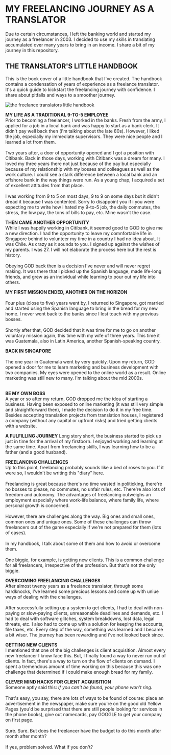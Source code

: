 # MY FREELANCING JOURNEY AS A TRANSLATOR
Due to certain circumstances, I left the banking world and started my journey as a freelancer in 2003. I decided to use my skills in translating accumulated over many years to bring in an income. I share a bit of my journey in this repository.

## THE TRANSLATOR'S LITTLE HANDBOOK ##
This is the book cover of a little handbook that I've created. The handbook contains a condensation of years of experience as a freelance translator. It's a quick guide to kickstart the freelancing journey with confidence. I share about pitfalls and ways to a smoother journey.

![the freelance translators little handbook](https://github.com/user-attachments/assets/806473e8-f69f-43a3-86a2-8d67384a9538)

**MY LIFE AS A TRADITIONAL 9-TO-5 EMPLOYEE**
<br />Prior to becoming a freelancer, I worked in the banks. Fresh from the army, I applied for a job in a local bank and was happy to start as a bank clerk. It didn't pay well back then (i'm talking about the late 80s). However, I liked the job, especially my immediate supervisors. They were nice people and I learned a lot from them. 
<br /><br />Two years after, a door of opportunity opened and I got a position with Citibank. Back in those days, working with Citibank was a dream for many. I loved my three years there not just because of the pay but especially because of my relationship with my bosses and colleagues as well as the work culture. I could see a stark difference between a local bank and an offshore bank in the way things were run. As a young chap, I acquired a set of excellent attitudes from that place.
<br /><br />I was working from 9 to 5 on most days, 9 to 9 on some days but it didn't dread it because I was contented. Sorry to disappoint you if i you were expecting me to write how i hated my 9-to-5 job, the daily commutes, the stress, the low pay, the tons of bills to pay, etc. Mine wasn't the case.
 
**THEN CAME ANOTHER OPPORTUNITY**
<br />While I was happily working in Citibank, it seemed good to GOD to give me a new direction. I had the opportunity to leave my comnfortable life in Singapore behind to volunteer my time in a country I had no idea about. It was Chile. As crazy as it sounds to you. I signed up against the wishes of my parents. I was 27. I will not elaborate the process here but the rest is history. 
<br /><br />Obeying GOD back then is a decision I've never and will never regret making. It was there that i picked up the Spanish language, made life-long friends, and grew as an individual while learning to pour out my life into others.

**MY FIRST MISSION ENDED, ANOTHER ON THE HORIZON**
<br /><br />Four plus (close to five) years went by, I returned to Singapore, got married and started using the Spanish language to bring in the bread for my new home. I never went back to the banks since I lost touch with my previous bosses.
<br /><br />Shortly after that, GOD decided that it was time for me to go on another voluntary mission again, this time with my wife of three years. This time it was Guatemala, also in Latin America, another Spanish-speaking country.

**BACK IN SINGAPORE**
<br /><br />The one year in Guatemala went by very quickly. Upon my return, GOD opened a door for me to learn marketing and business development with two companies. My eyes were opened to the online world as a result. Online marketing was still new to many. I'm talking about the mid 2000s. 
<br /><br />

**BE MY OWN BOSS**
<br />A year or so after my return, GOD dropped me the idea of starting a business. Having been exposed to online marketing (it was still very simple and straightforward then), I made the decision to do it in my free time. Besides accepting translation projects from translation houses, I registered a company (without any capital or upfront risks) and tried getting clients with a website.

**A FULFILLING JOURNEY**
Long story short, the business started to pick up just in time for the arrival of my firstborn. I enjoyed working and learning at the same time. Apart from freelancing skills, I was learning how to be a father (and a good husband).

**FREELANCING CHALLENGES**
<br />Up to this point, freelancing probably sounds like a bed of roses to you. If it were so, I wouldn't be writing this "diary" here.
<br /><br />Freelancing is great because there's no time wasted in politicking, there're no bosses to please, no commutes, no unfair rules, etc. There're also lots of freedom and autonomy. The advantages of freelancing outweighs an employment especially where work-life balance, where family life, where personal growth is concerned. 
<br /><br />However, there are challenges along the way. Big ones and small ones, common ones and unique ones. Some of these challenges can throw freelancers out of the game especially if we're not prepared for them (lots of cases).
<br /><br />In my handbook, I talk about some of them and how to avoid or overcome them. 
<br /><br />One biggie, for example, is getting new clients. This is a common challenge for all freelancers, irrespective of the profession. But that's not the only biggie.

**OVERCOMING FREELANCING CHALLENGES**
<br />After almost twenty years as a freelance translator, through some hardknocks, I've learned some precious lessons and come up with uniue ways of dealing with the challenges.
<br /><br />After successfully setting up a system to get clients, I had to deal with non-paying or slow-paying clients, unreasonable deadlines and demands, etc. I had to deal with software glitches, system breakdowns, lost data, legal threats, etc. I also had to come up with a solution for keeping the accounts, file taxes, etc. Every step of the way, something was learned and I became a bit wiser. The journey has been rewarding and i've not looked back since.

**GETTING NEW CLIENTS**
<br />I mentioned that one of the big challenges is client acquisition. Almost every new freelancer I know face this. But, I finally found a way to never run out of clients. In fact, there's a way to turn on the flow of clients on demand. I spent a tremendous amount of time working on this because this was one challenge that determined if i could make enough bread for my family.

**CLEVER MIND HACKS FOR CLIENT ACQUISITION**
<br />Someone aptly said this: *If you can't be found, your phone won't ring.*
<br /><br />That's easy, you say, there are lots of ways to be found of course: place an advertisement in the newspaper, make sure you're on the good old Yellow Pages (you'd be surprised that there are still people looking for services in the phone books), give out namecards, pay GOOGLE to get your company on first page.
<br /><br />Sure. Sure. But does the freelancer have the budget to do this month after month after month?
<br /><br />If yes, problem solved. What if you don't?
